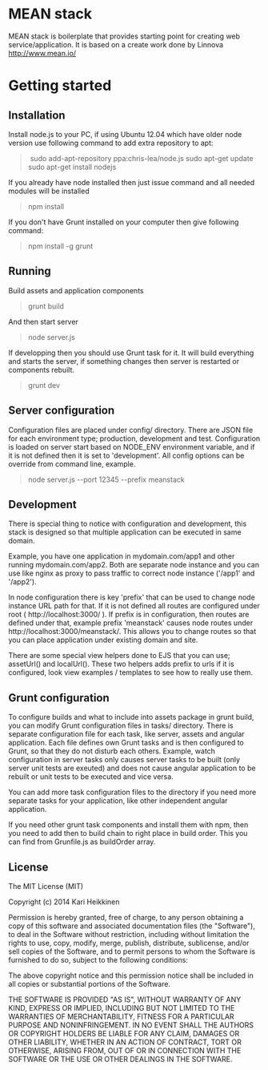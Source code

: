 MEAN stack
==========
MEAN stack is boilerplate that provides starting point for creating 
web service/application. It is based on a create work done by 
Linnova http://www.mean.io/


Getting started
===============

Installation
------------
Install node.js to your PC, if using Ubuntu 12.04 which have older node 
version use following command to add extra repository to apt:
> sudo add-apt-repository ppa:chris-lea/node.js
> sudo apt-get update
> sudo apt-get install nodejs


If you already have node installed then just issue command and all needed 
modules will be installed
> npm install

If you don't have Grunt installed on your computer then give following command:
> npm install -g grunt

Running
-------

Build assets and application components
> grunt build

And then start server
> node server.js

If developping then you should use Grunt task for it. It will build everything
 and starts the server, if something changes then server is restarted or 
components rebuilt. 
> grunt dev


Server configuration
--------------------
Configuration files are placed under config/ directory. There are JSON file
for each environment type; production, development and test. Configuration is
loaded on server start based on NODE_ENV environment variable, and if it is
not defined then it is set to 'development'. All config options can be override
from command line, example.
> node server.js --port 12345 --prefix meanstack 

Development
-----------
There is special thing to notice with configuration and development, this 
stack is designed so that multiple application can be executed in same domain.

Example, you have one application in mydomain.com/app1 and other running 
mydomain.com/app2. Both are separate node instance and you can use like nginx 
as proxy to pass traffic to correct node instance ('/app1' and '/app2'). 

In node configuration there is key 'prefix' that can be used to change node 
instance URL path for that. If it is not defined all routes are configured
under root ( http://localhost:3000/ ). If prefix is in configuration, then routes are defined under 
that, example prefix 'meanstack' causes node routes under 
http://localhost:3000/meanstack/. This allows you to change routes so that you
can place application under existing domain and site.

There are some special view helpers done to EJS that you can use; assetUrl()
and localUrl(). These two helpers adds prefix to urls if it is configured, 
look view examples / templates to see how to really use them.
 
Grunt configuration
-------------------
To configure builds and what to include into assets package in grunt build, you
can modify Grunt configuration files in tasks/ directory. There is separate 
configuration file for each task, like server, assets and angular application.
Each file defines own Grunt tasks and is then configured to Grunt, so that
they do not disturb each others. Example, watch configuration in server tasks
only causes server tasks to be built (only server unit tests are exeuted) and 
does not cause angular application to be rebuilt or unit tests to be executed 
and vice versa. 

You can add more task configuration files to the directory if you need more 
separate tasks for your application, like other independent angular application.

If you need other grunt task components and install them with npm, then you 
need to add then to build chain to right place in build order. This you can
find from Grunfile.js as buildOrder array.

License
-------
The MIT License (MIT)

Copyright (c) 2014 Kari Heikkinen

Permission is hereby granted, free of charge, to any person obtaining a copy
of this software and associated documentation files (the "Software"), to deal
in the Software without restriction, including without limitation the rights
to use, copy, modify, merge, publish, distribute, sublicense, and/or sell
copies of the Software, and to permit persons to whom the Software is
furnished to do so, subject to the following conditions:

The above copyright notice and this permission notice shall be included in
all copies or substantial portions of the Software.

THE SOFTWARE IS PROVIDED "AS IS", WITHOUT WARRANTY OF ANY KIND, EXPRESS OR
IMPLIED, INCLUDING BUT NOT LIMITED TO THE WARRANTIES OF MERCHANTABILITY,
FITNESS FOR A PARTICULAR PURPOSE AND NONINFRINGEMENT. IN NO EVENT SHALL THE
AUTHORS OR COPYRIGHT HOLDERS BE LIABLE FOR ANY CLAIM, DAMAGES OR OTHER
LIABILITY, WHETHER IN AN ACTION OF CONTRACT, TORT OR OTHERWISE, ARISING FROM,
OUT OF OR IN CONNECTION WITH THE SOFTWARE OR THE USE OR OTHER DEALINGS IN
THE SOFTWARE.
